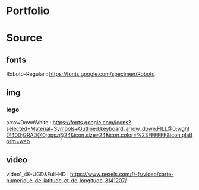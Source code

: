 # Portfolio

# Source
## fonts
Roboto-Regular : https://fonts.google.com/specimen/Roboto

## img

### logo
arrowDownWhite : https://fonts.google.com/icons?selected=Material+Symbols+Outlined:keyboard_arrow_down:FILL@0;wght@400;GRAD@0;opsz@24&icon.size=24&icon.color=%23FFFFFF&icon.platform=web

## video
video1_4K-UGD&Full-HD : https://www.pexels.com/fr-fr/video/carte-numerique-de-latitude-et-de-longitude-3141207/